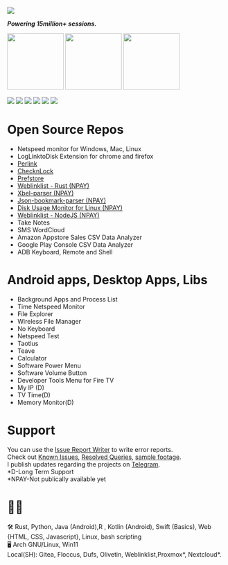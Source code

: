 ![](https://komarev.com/ghpvc/?username=visnkmr)

  <b><i>Powering 15million+ sessions.</i></b>

  <div>
    <a href="https://play.google.com/store/apps/developer?id=Vishnu+N+K"><img width="130px" src="https://play.google.com/intl/en_us/badges/images/badge_new.png" class="storebs bmargins" /></a>
              <a  href="https://www.amazon.com/gp/mas/dl/android?p=io.github.visnkmr.bapl&showAll=1"><img width="130px" src="https://images-na.ssl-images-amazon.com/images/G/01/mobile-apps/devportal2/res/images/amazon-appstore-badge-english-white.png" class="storebs bmargins" /></a>
                  <a  href="https://apps.microsoft.com/store/search?publisher=Vishnu%20N%20K"><img width="130px" src="https://get.microsoft.com/images/en-us%20dark.svg" class="storebs bmargins" /></a>
  </div>
      
[![](https://img.shields.io/badge/-Linkedin-blue?style=flat-square&logo=Linkedin&logoColor=white)](https://www.linkedin.com/in/vishnunk-59124/)
[![](https://img.shields.io/badge/-Telegram-white?style=flat-square&logo=telegram)](https://vishnunkmr.t.me/)
[![](https://img.shields.io/badge/-Codeberg-white?style=flat-square&logo=codeberg)](https://codeberg.org/visnk)
[![](https://img.shields.io/badge/-Youtube-red?style=flat-square&logo=youtube)](https://youtube.com/@vishnunk)
[![](https://img.shields.io/badge/-Website-white?&style=flat-square&logo=Google-Chrome)](https://visnk.pages.dev/)
[![](https://img.shields.io/badge/-Gmail-white?&style=flat-square&logo=Gmail)](mailto:visnkmr@gmail.com)

  
# Open Source Repos
    
  - Netspeed monitor for Windows, Mac, Linux  
  - LogLinktoDisk Extension for chrome and firefox
  - [Perlink](https://github.com/visnkmr/perlink)   
  - [ChecknLock](https://github.com/visnkmr/checknlock)  
  - [Prefstore](https://github.com/visnkmr/prefstore) 
  - [Weblinklist - Rust (NPAY)](#)
  - [Xbel-parser (NPAY)](#)
  - [Json-bookmark-parser (NPAY)](#)
  - [Disk Usage Monitor for Linux (NPAY)](#)
  - [Weblinklist - NodeJS (NPAY)](#)
  - Take Notes   
  - SMS WordCloud
  - Amazon Appstore Sales CSV Data Analyzer
  - Google Play Console CSV Data Analyzer
  - ADB Keyboard, Remote and Shell
    
  
# Android apps, Desktop Apps, Libs
    
- Background Apps and Process List
- Time Netspeed Monitor
- File Explorer
- Wireless File Manager
- No Keyboard
- Netspeed Test
- Taotlus
- Teave
- Calculator
- Software Power Menu
- Software Volume Button
- Developer Tools Menu for Fire TV
- My IP (D)
- TV Time(D)
- Memory Monitor(D)  
    
  
# Support

You can use the [Issue Report Writer](https://visnkmr.github.io/issuereportwriter/) to write error reports.  
Check out [Known Issues](https://telegra.ph/Known-Crashes-03-08), [Resolved Queries](https://telegra.ph/Queries-Resolved-02-05), [sample footage](https://youtube.com/@vishnunk).  
I publish updates regarding the projects on [Telegram](https://t.me/vishnunkmr).  
*D-Long Term Support  
*NPAY-Not publically available yet

# 👨‍💻

🛠️ Rust, Python, Java (Android),R , Kotlin  (Android), Swift (Basics), Web {HTML, CSS, Javascript}, Linux, bash scripting  
🖥️ Arch GNU/Linux, Win11  
Local(SH): Gitea, Floccus, Dufs, Olivetin, Weblinklist,Proxmox*, Nextcloud*.
<!--
**visnkmr/visnkmr** is a ✨ _special_ ✨ repository because its `README.md` (this file) appears on your GitHub profile.

Here are some ideas to get you started:

- 🔭 I’m currently working on ...
- 🌱 I’m currently learning ...
- 👯 I’m looking to collaborate on ...
- 🤔 I’m looking for help with ...
- 💬 Ask me about ...
- 📫 How to reach me: ...
- 😄 Pronouns: ...
- ⚡ Fun fact: ...
-->
